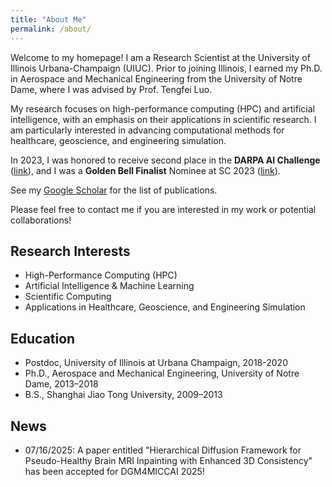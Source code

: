 ```yaml
---
title: "About Me"
permalink: /about/
---
```


Welcome to my homepage! I am a Research Scientist at the University of Illinois Urbana-Champaign (UIUC). Prior to joining Illinois, I earned my Ph.D. in Aerospace and Mechanical Engineering from the University of Notre Dame, where I was advised by Prof. Tengfei Luo.

My research focuses on high-performance computing (HPC) and artificial intelligence, with an emphasis on their applications in scientific research. I am particularly interested in advancing computational methods for healthcare, geoscience, and engineering simulation.

In 2023, I was honored to receive second place in the **DARPA AI Challenge** ([link](https://criticalminerals.darpa.mil/The-Competition)), and I was a **Golden Bell Finalist** Nominee at SC 2023 ([link](https://sc23.supercomputing.org/2023/08/a-look-at-the-2023-gordon-bell-prize-finalists/)).

See my [Google Scholar](https://scholar.google.com/citations?user=lTT-vAoAAAAJ&hl=en) for the list of publications.

Please feel free to contact me if you are interested in my work or potential collaborations!


## Research Interests
- High-Performance Computing (HPC)
- Artificial Intelligence & Machine Learning
- Scientific Computing
- Applications in Healthcare, Geoscience, and Engineering Simulation

## Education
- Postdoc, University of Illinois at Urbana Champaign, 2018-2020
- Ph.D., Aerospace and Mechanical Engineering, University of Notre Dame, 2013–2018
- B.S., Shanghai Jiao Tong University, 2009–2013

## News
- 07/16/2025: A paper entitled "Hierarchical Diffusion Framework for Pseudo-Healthy Brain MRI Inpainting with Enhanced 3D Consistency" has been accepted for DGM4MICCAI 2025!
